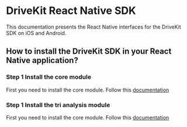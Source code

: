 # DriveKit React Native SDK

This documentation presents the React Native interfaces for the DriveKit SDK on iOS and Android.

## How to install the DriveKit SDK in your React Native application?

### Step 1 Install the core module

First you need to install the core module. Follow this [documentation](./packages//core/README.md)

### Step 1 Install the tri analysis module

First you need to install the core module. Follow this [documentation](./packages//trip_analysis/README.md)
